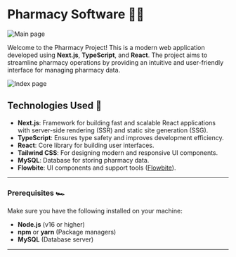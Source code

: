 # Pharmacy Software 🧑‍⚕️

![Main page](https://github.com/user-attachments/assets/282a7717-b042-43fb-ad35-1642be4bdefa)

Welcome to the Pharmacy Project! This is a modern web application developed using **Next.js**, **TypeScript**, and **React**. The project aims to streamline pharmacy operations by providing an intuitive and user-friendly interface for managing pharmacy data.

![Index page](https://github.com/user-attachments/assets/035a9594-743d-484d-af5e-6fa490ce3355)

## Technologies Used 🚀

- **Next.js**: Framework for building fast and scalable React applications with server-side rendering (SSR) and static site generation (SSG).
- **TypeScript**: Ensures type safety and improves development efficiency.
- **React**: Core library for building user interfaces.
- **Tailwind CSS**: For designing modern and responsive UI components.
- **MySQL**: Database for storing pharmacy data.
- **Flowbite**: UI components and support tools ([Flowbite](https://flowbite.com/)).

---

### Prerequisites 🏎️
Make sure you have the following installed on your machine:
- **Node.js** (v16 or higher)
- **npm** or **yarn** (Package managers)
- **MySQL** (Database server)

---


